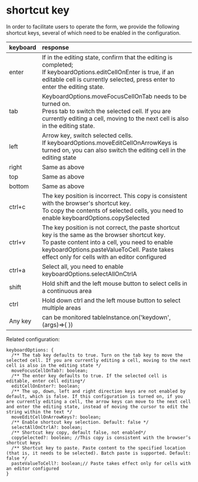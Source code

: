 # shortcut key

In order to facilitate users to operate the form, we provide the following shortcut keys, several of which need to be enabled in the configuration.

| keyboard | response                                                                                                                                                                                                                                             |
| :------- | :--------------------------------------------------------------------------------------------------------------------------------------------------------------------------------------------------------------------------------------------------- |
| enter    | If in the editing state, confirm that the editing is completed;<br> If keyboardOptions.editCellOnEnter is true, if an editable cell is currently selected, press enter to enter the editing state.                                                   |
| tab      | KeyboardOptions.moveFocusCellOnTab needs to be turned on. <br> Press tab to switch the selected cell. If you are currently editing a cell, moving to the next cell is also in the editing state.                                                     |
| left     | Arrow key, switch selected cells. <br> If keyboardOptions.moveEditCellOnArrowKeys is turned on, you can also switch the editing cell in the editing state                                                                                            |
| right    | Same as above                                                                                                                                                                                                                                        |
| top      | Same as above                                                                                                                                                                                                                                        |
| bottom   | Same as above                                                                                                                                                                                                                                        |
| ctrl+c   | The key position is incorrect. This copy is consistent with the browser's shortcut key. <br> To copy the contents of selected cells, you need to enable keyboardOptions.copySelected                                                                 |
| ctrl+v   | The key position is not correct, the paste shortcut key is the same as the browser shortcut key. <br> To paste content into a cell, you need to enable keyboardOptions.pasteValueToCell. Paste takes effect only for cells with an editor configured |
| ctrl+a   | Select all, you need to enable keyboardOptions.selectAllOnCtrlA                                                                                                                                                                                      |
| shift    | Hold shift and the left mouse button to select cells in a continuous area                                                                                                                                                                            |
| ctrl     | Hold down ctrl and the left mouse button to select multiple areas                                                                                                                                                                                    |
| Any key  | can be monitored tableInstance.on('keydown',(args)=>{ })                                                                                                                                                                                             |

Related configuration:

```
keyboardOptions: {
  /** The tab key defaults to true. Turn on the tab key to move the selected cell. If you are currently editing a cell, moving to the next cell is also in the editing state */
  moveFocusCellOnTab?: boolean;
  /** The enter key defaults to true. If the selected cell is editable, enter cell editing*/
  editCellOnEnter?: boolean;
  /** The up, down, left and right direction keys are not enabled by default, which is false. If this configuration is turned on, if you are currently editing a cell, the arrow keys can move to the next cell and enter the editing state, instead of moving the cursor to edit the string within the text */
  moveEditCellOnArrowKeys?: boolean;
  /** Enable shortcut key selection. Default: false */
  selectAllOnCtrlA?: boolean;
  /** Shortcut key copy, default false, not enabled*/
  copySelected?: boolean; //This copy is consistent with the browser’s shortcut keys
  /** Shortcut key to paste. Paste content to the specified location (that is, it needs to be selected). Batch paste is supported. Default: false */
  pasteValueToCell?: boolean;// Paste takes effect only for cells with an editor configured
}
```
